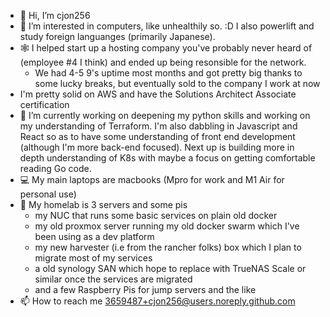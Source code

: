 - 👋 Hi, I’m cjon256
- 👀 I’m interested in computers, like unhealthily so. :D I also powerlift and study foreign languanges (primarily Japanese).
- 🕸 I helped start up a hosting company you've probably never heard of (employee #4 I think) and ended up being resonsible for the network.
  - We had 4-5 9's uptime most months and got pretty big thanks to some lucky breaks, but eventually sold to the company I work at now
- I'm pretty solid on AWS and have the Solutions Architect Associate certification
- 🌱 I’m currently working on deepening my python skills and working on my understanding of Terraform. I'm also dabbling in Javascript and React so as to have some understanding of front end development (although I'm more back-end focused). Next up is building more in depth understanding of K8s with maybe a focus on getting comfortable reading Go code.
- 💻 My main laptops are macbooks (Mpro for work and M1 Air for personal use)
- 💾 My homelab is 3 servers and some pis
  - my NUC that runs some basic services on plain old docker
  - my old proxmox server running my old docker swarm which I've been using as a dev platform
  - my new harvester (i.e from the rancher folks) box which I plan to migrate most of my services
  - a old synology SAN which hope to replace with TrueNAS Scale or similar once the services are migrated
  - and a few Raspberry Pis for jump servers and the like
- 📫 How to reach me  3659487+cjon256@users.noreply.github.com

